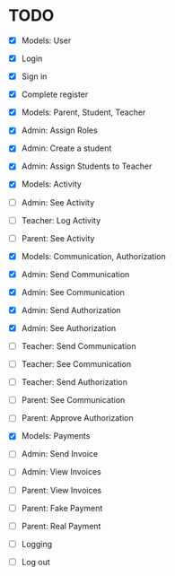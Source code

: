 # TODO
- [x] Models: User
- [x] Login
- [x] Sign in
- [x] Complete register
- [x] Models: Parent, Student, Teacher
- [x] Admin: Assign Roles
- [x] Admin: Create a student
- [x] Admin: Assign Students to Teacher
- [x] Models: Activity
- [ ] Admin: See Activity
- [ ] Teacher: Log Activity
- [ ] Parent: See Activity
- [x] Models: Communication, Authorization
- [x] Admin: Send Communication
- [x] Admin: See Communication
- [x] Admin: Send Authorization
- [x] Admin: See Authorization
- [ ] Teacher: Send Communication
- [ ] Teacher: See Communication
- [ ] Teacher: Send Authorization
- [ ] Parent: See Communication
- [ ] Parent: Approve Authorization
- [x] Models: Payments
- [ ] Admin: Send Invoice
- [ ] Admin: View Invoices
- [ ] Parent: View Invoices
- [ ] Parent: Fake Payment
- [ ] Parent: Real Payment
- [ ] Logging
- [ ] Log out


